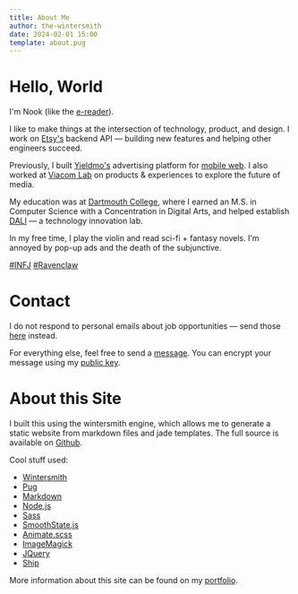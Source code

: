 ```yaml
---
title: About Me
author: the-wintersmith
date: 2024-02-01 15:00
template: about.pug
---
```


# Hello, World
I'm Nook (like the [e-reader](http://nook.com)).

I like to make things at the intersection of technology, product, and design. I work on [Etsy's](https://etsy.com) backend API — building new features and helping other engineers succeed.

Previously, I built [Yieldmo's](https://yieldmo.com/) advertising platform for [mobile web](https://github.com/yieldmo/yieldmo-js-sdk/wiki). I also worked at [Viacom Lab](http://www.viacomlab.com/) on products & experiences to explore the future of media.

My education was at [Dartmouth College](https://www.dartmouth.edu/), where I earned an M.S. in Computer Science with a Concentration in Digital Arts, and helped establish [DALI](http://dali.dartmouth.edu) — a technology innovation lab.

In my free time, I play the violin and read sci-fi + fantasy novels. I'm annoyed by pop-up ads and the death of the subjunctive.

[\#INFJ](https://en.wikipedia.org/wiki/INFJ) [\#Ravenclaw](https://harrypotter.wikia.com/wiki/Ravenclaw)

# Contact
I do not respond to personal emails about job opportunities — send those [here](/tellmemore) instead.  

For everything else, feel free to send a [message](mailto:nook@harquail.com).  You can encrypt your message using my [public key](/public-key.txt).

# About this Site
I built this using the wintersmith engine, which allows me to generate a static website from markdown files and jade templates.  The full source is available on [Github](https://github.com/harquail/portfolio-wintersmith).  

Cool stuff used:
* [Wintersmith](http://wintersmith.io)
* [Pug](https://pugjs.org/)
* [Markdown](https://markdown.github.io/)
* [Node.js](http://nodejs.org/)
* [Sass](http://sass-lang.com/)
* [SmoothState.js](https://weblinc.github.io/jquery.smoothState.js/)
* [Animate.scss](https://github.com/geoffgraham/animate.scss)
* [ImageMagick](http://www.imagemagick.org/)
* [JQuery](https://jquery.com/)
* [Ship](https://github.com/carrot/ship)

More information about this site can be found on my [portfolio](/portfolio/this-website/).
